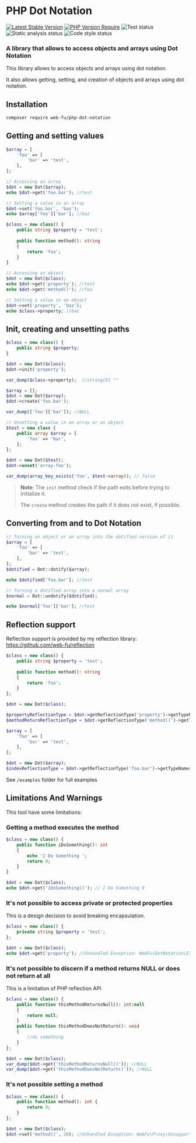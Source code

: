 PHP Dot Notation
==============================================================================================
[![Latest Stable Version](https://poser.pugx.org/web-fu/php-dot-notation/v)](https://packagist.org/packages/web-fu/php-dot-notation)
[![PHP Version Require](https://poser.pugx.org/web-fu/php-dot-notation/require/php)](https://packagist.org/packages/web-fu/php-dot-notation)
![Test status](https://github.com/web-fu/php-dot-notation/actions/workflows/tests.yaml/badge.svg)
![Static analysis status](https://github.com/web-fu/php-dot-notation/actions/workflows/static-analysis.yml/badge.svg)
![Code style status](https://github.com/web-fu/php-dot-notation/actions/workflows/code-style.yaml/badge.svg)

### A library that allows to access objects and arrays using Dot Notation

This library allows to access objects and arrays using dot notation. 

It also allows getting, setting, and creation of objects and arrays using dot notation.

## Installation
```bash
composer require web-fu/php-dot-notation
```

## Getting and setting values
```php
$array = [
    'foo' => [
        'bar' => 'test',
    ],
];

// Accessing an array
$dot = new Dot($array);
echo $dot->get('foo.bar'); //test

// Setting a value in an array
$dot->set('foo.bar', 'baz');
echo $array['foo']['bar']; //baz

$class = new class() {
    public string $property = 'test';
    
    public function method(): string
    {
        return 'foo';
    }
}

// Accessing an object
$dot = new Dot($class);
echo $dot->get('property'); //test
echo $dot->get('method()'); //foo

// Setting a value in an object
$dot->set('property', 'baz');
echo $class->property; //baz
```

## Init, creating and unsetting paths
```php
$class = new class() {
    public string $property;
}

$dot = new Dot($class);
$dot->init('property');

var_dump($class->property);  //string[0] ""

$array = [];
$dot = new Dot($array);
$dot->create('foo.bar');

var_dump(['foo']['bar']); //NULL    

// Unsetting a value in an array or an object
$test = new class {
    public array $array = [
        'foo' => 'bar',
    ];
};

$dot = new Dot($test);
$dot->unset('array.foo');

var_dump(array_key_exists('foo', $test->array)); // false
```

> **Note**: The `init` method check if the path exits before trying to initialize it. 
> 
> The `create` method creates the path if it does not exist, if possible.

## Converting from and to Dot Notation
```php
// Turning an object or an array into the dotified version of it
$array = [
    'foo' => [
        'bar' => 'test',
    ],
];
$dotified = Dot::dotify($array);

echo $dotified['foo.bar']; //test

// Turning a dotified array into a normal array
$normal = Dot::undotify($dotified);

echo $normal['foo']['bar']; //test
```

## Reflection support
Reflection support is provided by my reflection library: https://github.com/web-fu/reflection

```php
$class = new class() {
    public string $property = 'test';
    
    public function method(): string
    {
        return 'foo';
    }
};

$dot = new Dot($class);

$propertyReflectionType = $dot->getReflectionType('property')->getTypeNames(); // ['string']
$methodReturnReflectionType = $dot->getReflectionType('method()')->getTypeNames(); // ['string']

$array = [
    'foo' => [
        'bar' => 'test',
    ],
];

$dot = new Dot($array);
$indexReflectionType = $dot->getReflectionType('foo.bar')->getTypeNames(); // ['string']
```

See `/examples` folder for full examples

## Limitations And Warnings
This tool have some limitations: 

### Getting a method executes the method
```php
$class = new class() {
    public function iDoSomething(): int
    {
        echo 'I Do Something ';
        return 0;
    }
}

$dot = new Dot($class);
echo $dot->get('iDoSomething()'); // I Do Something 0
```

### It's not possible to access private or protected properties
This is a design decision to avoid breaking encapsulation.
```php
$class = new class() {
    private string $property = 'test';
};

$dot = new Dot($class);
echo $dot->get('property'); //Unhandled Exception: WebFu\DotNotation\Exception\PathNotFoundException Path `property` not found
```

### It's not possible to discern if a method returns NULL or does not return at all
This is a limitation of PHP reflection API
```php
$class = new class() {
    public function thisMethodReturnsNull(): int|null
    {
        return null;
    }
    public function thisMethodDoesNotReturn(): void
    {
        //do something
    } 
};

$dot = new Dot($class);
var_dump($dot->get('thisMethodReturnsNull()')); //NULL
var_dump($dot->get('thisMethodDoesNotReturn()')); //NULL
```

### It's not possible setting a method
```php
$class = new class() {
    public function method(): int {
        return 0;
    }
};

$dot = new Dot($class);
$dot->set('method()', 20); //Unhandled Exception: WebFu\Proxy\UnsupportedOperationException Cannot set a class method
```
